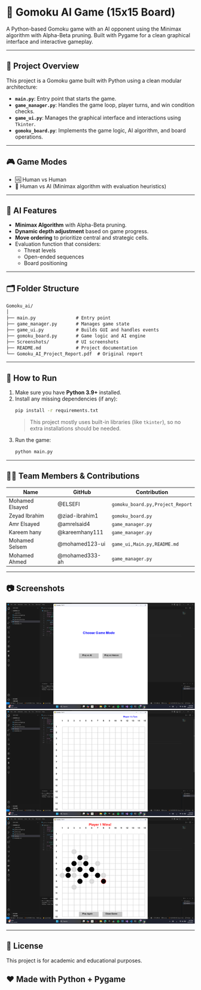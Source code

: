 # 🧠 Gomoku AI Game (15x15 Board)

A Python-based Gomoku game with an AI opponent using the Minimax algorithm with Alpha-Beta pruning. Built with Pygame for a clean graphical interface and interactive gameplay.

---

## 📌 Project Overview

This project is a Gomoku game built with Python using a clean modular architecture:

- **`main.py`**: Entry point that starts the game.
- **`game_manager.py`**: Handles the game loop, player turns, and win condition checks.
- **`game_ui.py`**: Manages the graphical interface and interactions using `Tkinter`.
- **`gomoku_board.py`**: Implements the game logic, AI algorithm, and board operations.

---

## 🎮 Game Modes

- 🆚 Human vs Human
- 🤖 Human vs AI (Minimax algorithm with evaluation heuristics)

---

## 🧠 AI Features

- **Minimax Algorithm** with Alpha-Beta pruning.
- **Dynamic depth adjustment** based on game progress.
- **Move ordering** to prioritize central and strategic cells.
- Evaluation function that considers:
  - Threat levels
  - Open-ended sequences
  - Board positioning

---

## 🗂️ Folder Structure

```
Gomoku_ai/
│
├── main.py               # Entry point
├── game_manager.py       # Manages game state
├── game_ui.py            # Builds GUI and handles events
├── gomoku_board.py       # Game logic and AI engine
├── Screenshots/          # UI screenshots
├── README.md             # Project documentation
└── Gomoku_AI_Project_Report.pdf  # Original report
```

---

## 🚀 How to Run

1. Make sure you have **Python 3.9+** installed.
2. Install any missing dependencies (if any):
   ```bash
   pip install -r requirements.txt
   ```
   > This project mostly uses built-in libraries (like `tkinter`), so no extra installations should be needed.
3. Run the game:
   ```bash
   python main.py
   ```

---

## 👨‍💻 Team Members & Contributions

| Name            | GitHub         | Contribution                     |
| --------------- | -------------- | -------------------------------- |
| Mohamed Elsayed | @ELSEFI        | `gomoku_board.py,Project_Report` |
| Zeyad Ibrahim   | @ziad-ibrahim1 | `gomoku_board.py`                |
| Amr Elsayed     | @amrelsaid4    | `game_manager.py`                |
| Kareem hany     | @kareemhany111 | `game_manager.py`                |
| Mohamed Selsem  | @mohamed123-ui | `game_ui,Main.py,README.md`      |
| Mohamed Ahmed   | @mohamed333-ah | `game_manager.py`                |

---

## 📷 Screenshots

![Game Board](screenshots/Mainscreen.png)
![Game Board](screenshots/Gui.png)
![Game Board](screenshots/Ph2.png)

---

## 📄 License

This project is for academic and educational purposes.

## ❤️ Made with Python + Pygame

```

```
